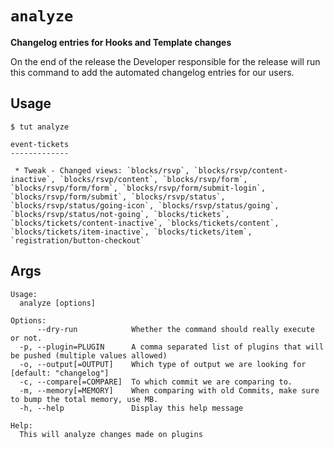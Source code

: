 # `analyze`

**Changelog entries for Hooks and Template changes**

On the end of the release the Developer responsible for the release will run this command to add the automated changelog entries for our users.

## Usage

```
$ tut analyze

event-tickets
-------------

 * Tweak - Changed views: `blocks/rsvp`, `blocks/rsvp/content-inactive`, `blocks/rsvp/content`, `blocks/rsvp/form`, `blocks/rsvp/form/form`, `blocks/rsvp/form/submit-login`, `blocks/rsvp/form/submit`, `blocks/rsvp/status`, `blocks/rsvp/status/going-icon`, `blocks/rsvp/status/going`, `blocks/rsvp/status/not-going`, `blocks/tickets`, `blocks/tickets/content-inactive`, `blocks/tickets/content`, `blocks/tickets/item-inactive`, `blocks/tickets/item`, `registration/button-checkout`
```

## Args

```
Usage:
  analyze [options]

Options:
      --dry-run            Whether the command should really execute or not.
  -p, --plugin=PLUGIN      A comma separated list of plugins that will be pushed (multiple values allowed)
  -o, --output[=OUTPUT]    Which type of output we are looking for [default: "changelog"]
  -c, --compare[=COMPARE]  To which commit we are comparing to.
  -m, --memory[=MEMORY]    When comparing with old Commits, make sure to bump the total memory, use MB.
  -h, --help               Display this help message

Help:
  This will analyze changes made on plugins
```
